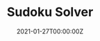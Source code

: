 ---
title: Sudoku Solver
summary: 'An application that takes in an image of a Sudoku and outputs the solved Sudoku projected on the image.
          Used variety of `Computer Vision` techniques to extract the Sudoku grids and solve it and project the
          solved image.'
tags:
- Deep Learning
- Other

date: "2021-01-27T00:00:00Z"

# Optional external URL for project (replaces project detail page).
external_link: "https://github.com/thepankj/Sudoku-Solver"

image:
  caption: Photo from Google
  focal_point: Smart

links:
- icon: ipynb
  #icon_pack: 
  name: View IPYNB Notebook
  url: https://github.com/thepankj/Sudoku-Solver/blob/main/Sudoku_Solver.ipynb
url_code: ""
url_pdf: ""
url_slides: ""
url_video: ""

# Slides (optional).
#   Associate this project with Markdown slides.
#   Simply enter your slide deck's filename without extension.
#   E.g. `slides = "example-slides"` references `content/slides/example-slides.md`.
#   Otherwise, set `slides = ""`.
slides: ""
---